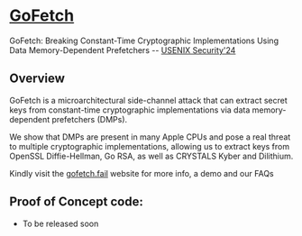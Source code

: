 # [GoFetch](https://gofetch.fail/)
GoFetch: Breaking Constant-Time Cryptographic Implementations Using Data Memory-Dependent Prefetchers -- [USENIX Security'24](https://www.usenix.org/conference/usenixsecurity24)  

## Overview
GoFetch is a microarchitectural side-channel attack that can extract secret keys from constant-time cryptographic implementations via data memory-dependent prefetchers (DMPs).  

We show that DMPs are present in many Apple CPUs and pose a real threat to multiple cryptographic implementations, allowing us to extract keys from OpenSSL Diffie-Hellman, Go RSA, as well as CRYSTALS Kyber and Dilithium.  

Kindly visit the [gofetch.fail](https://gofetch.fail/) website for more info, a demo and our FAQs


## Proof of Concept code:
- To be released soon
